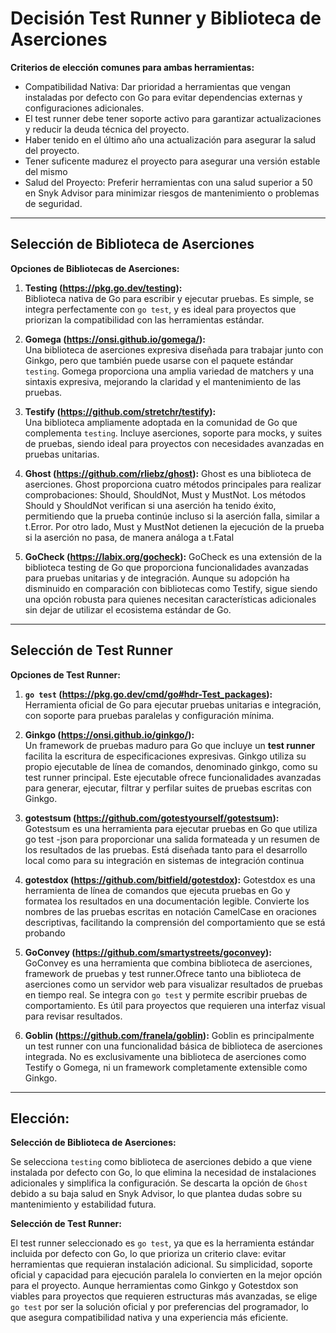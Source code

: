 # Decisión Test Runner y Biblioteca de Aserciones 


**Criterios de elección comunes para ambas herramientas:**

- Compatibilidad Nativa: Dar prioridad a herramientas que vengan instaladas por defecto con Go para evitar dependencias externas y configuraciones adicionales.
- El test runner debe tener soporte activo para garantizar actualizaciones y reducir la deuda técnica del proyecto.
- Haber tenido en el último año una actualización para asegurar la salud del proyecto.
- Tener suficente madurez el proyecto para asegurar una versión estable del mismo
- Salud del Proyecto: Preferir herramientas con una salud superior a 50 en Snyk Advisor para minimizar riesgos de mantenimiento o problemas de seguridad.

---



## Selección de Biblioteca de Aserciones

**Opciones de Bibliotecas de Aserciones:**

1. **Testing (https://pkg.go.dev/testing):**  
   Biblioteca nativa de Go para escribir y ejecutar pruebas. Es simple, se integra perfectamente con `go test`, y es ideal para proyectos que priorizan la compatibilidad con las herramientas estándar.

2. **Gomega (https://onsi.github.io/gomega/):**  
   Una biblioteca de aserciones expresiva diseñada para trabajar junto con Ginkgo, pero que también puede usarse con el paquete estándar `testing`. Gomega proporciona una amplia variedad de matchers y una sintaxis expresiva, mejorando la claridad y el mantenimiento de las pruebas.

3. **Testify (https://github.com/stretchr/testify):**  
   Una biblioteca ampliamente adoptada en la comunidad de Go que complementa `testing`. Incluye aserciones, soporte para mocks, y suites de pruebas, siendo ideal para proyectos con necesidades avanzadas en pruebas unitarias.

4. **Ghost (https://github.com/rliebz/ghost):**
   Ghost es una biblioteca de aserciones. Ghost proporciona cuatro métodos principales para realizar comprobaciones: Should, ShouldNot, Must y MustNot. Los métodos Should y ShouldNot verifican si una aserción ha tenido éxito, permitiendo que la prueba continúe incluso si la aserción falla, similar a t.Error. Por otro lado, Must y MustNot detienen la ejecución de la prueba si la aserción no pasa, de manera análoga a t.Fatal

5. **GoCheck (https://labix.org/gocheck):**
   GoCheck es una extensión de la biblioteca testing de Go que proporciona funcionalidades avanzadas para pruebas unitarias y de integración. Aunque su adopción ha disminuido en comparación con bibliotecas como Testify, sigue siendo una opción robusta para quienes necesitan características adicionales sin dejar de utilizar el ecosistema estándar de Go.



---

## Selección de Test Runner

**Opciones de Test Runner:**

1. **`go test` (https://pkg.go.dev/cmd/go#hdr-Test_packages):**  
   Herramienta oficial de Go para ejecutar pruebas unitarias e integración, con soporte para pruebas paralelas y configuración mínima.

2. **Ginkgo (https://onsi.github.io/ginkgo/):**  
   Un framework de pruebas maduro para Go que incluye un **test runner** facilita la escritura de especificaciones expresivas. Ginkgo utiliza su propio ejecutable de línea de comandos, denominado ginkgo, como su test runner principal. Este ejecutable ofrece funcionalidades avanzadas para generar, ejecutar, filtrar y perfilar suites de pruebas escritas con Ginkgo.

3. **gotestsum (https://github.com/gotestyourself/gotestsum):**  
   Gotestsum es una herramienta para ejecutar pruebas en Go que utiliza go test -json para proporcionar una salida formateada y un resumen de los resultados de las pruebas. Está diseñada tanto para el desarrollo local como para su integración en sistemas de integración continua

4. **gotestdox (https://github.com/bitfield/gotestdox):**
   Gotestdox es una herramienta de línea de comandos que ejecuta pruebas en Go y formatea los resultados en una documentación legible. Convierte los nombres de las pruebas escritas en notación CamelCase en oraciones descriptivas, facilitando la comprensión del comportamiento que se está probando

5. **GoConvey (https://github.com/smartystreets/goconvey):**  
   GoConvey es una herramienta que combina biblioteca de aserciones, framework de pruebas y test runner.Ofrece tanto una biblioteca de aserciones como un servidor web para visualizar resultados de pruebas en tiempo real. Se integra con `go test` y permite escribir pruebas de comportamiento. Es útil para proyectos que requieren una interfaz visual para revisar resultados.

6. **Goblin (https://github.com/franela/goblin):**
   Goblin es principalmente un test runner con una funcionalidad básica de biblioteca de aserciones integrada. No es exclusivamente una biblioteca de aserciones como Testify o Gomega, ni un framework completamente extensible como Ginkgo. 



---

## Elección:

**Selección de Biblioteca de Aserciones:**

Se selecciona `testing` como biblioteca de aserciones debido a que viene instalada por defecto con Go, lo que elimina la necesidad de instalaciones adicionales y simplifica la configuración. Se descarta la opción de `Ghost` debido a su baja salud en Snyk Advisor, lo que plantea dudas sobre su mantenimiento y estabilidad futura.

**Selección de Test Runner:**

El test runner seleccionado es `go test`, ya que es la herramienta estándar incluida por defecto con Go, lo que prioriza un criterio clave: evitar herramientas que requieran instalación adicional. Su simplicidad, soporte oficial y capacidad para ejecución paralela lo convierten en la mejor opción para el proyecto. Aunque herramientas como Ginkgo y Gotestdox son viables para proyectos que requieren estructuras más avanzadas, se elige `go test` por ser la solución oficial y por preferencias del programador, lo que asegura compatibilidad nativa y una experiencia más eficiente.
